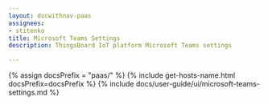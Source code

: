 ```yaml
---
layout: docwithnav-paas
assignees:
- stitenko
title: Microsoft Teams Settings
description: ThingsBoard IoT platform Microsoft Teams settings

---
```


{% assign docsPrefix = "paas/" %}
{% include get-hosts-name.html docsPrefix=docsPrefix %}
{% include docs/user-guide/ui/microsoft-teams-settings.md %}